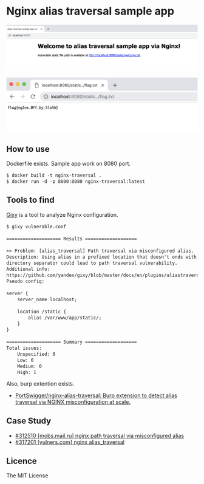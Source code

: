 # Nginx alias traversal sample app

![top](./screenshots/top.png)

![flag](./screenshots/flag.png)

## How to use
Dockerfile exists. Sample app work on 8080 port.

```
$ docker build -t nginx-traversal .
$ docker run -d -p 8080:8080 nginx-traversal:latest
```

## Tools to find
[Gixy](https://github.com/yandex/gixy) is a tool to analyze Nginx configuration.

```
$ gixy vulnerable.conf 

==================== Results ===================

>> Problem: [alias_traversal] Path traversal via misconfigured alias.
Description: Using alias in a prefixed location that doesn't ends with directory separator could lead to path traversal vulnerability. 
Additional info: https://github.com/yandex/gixy/blob/master/docs/en/plugins/aliastraversal.md
Pseudo config:

server {
	server_name localhost;

	location /static {
		alias /var/www/app/static/;
	}
}

==================== Summary ===================
Total issues:
    Unspecified: 0
    Low: 0
    Medium: 0
    High: 1
```

Also, burp extention exists.

- [PortSwigger/nginx-alias-traversal: Burp extension to detect alias traversal via NGINX misconfiguration at scale.](https://github.com/PortSwigger/nginx-alias-traversal)

## Case Study
- [#312510 [mobs.mail.ru] nginx path traversal via misconfigured alias](https://hackerone.com/reports/312510)
- [#317201 [vulners.com] nginx alias_traversal](https://hackerone.com/reports/317201)

## Licence
The MIT License
